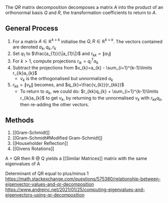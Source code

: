 The $QR$ matrix decomposition decomposes a matrix $A$ into the product of an orthonormal basis $Q$ and $R$, the transformation coefficients to return to $A$.
## General Process
1. For a matrix $A \in \mathbb{R}^{k \times k}$ initialise the $Q,R \in \mathbb{R}^{k \times k}$. The vectors contained are denoted $a_{k},q_{k},r_{k}$
2. Set $q_{1}$ to $\frac{a_{1}}{\|a_{1}\|}$ and $r_{kk}=\|a_{1}\|$
3. For $k>1$, compute projections $r_{ik} = q_{i}^{T}a_k$
4. Subtract the projections from $v_{k}=a_{k} - \sum_{i=1}^{k-1}\limits r_{ik}a_{k}$
	* $v_{k}$ is the orthogonalised but unnormalized $a_{k}$
5. $r_{kk} = \|v_{k}\|$ becomes, and $q_{k}=\frac{v_{k}}{r_{kk}}$
	* To return to $a_k$, we could do: $r_{kk}q_{k} + \sum_{i=1}^{k-1}\limits r_{ik}a_{k}$ to get $v_{k}$, by returning to the unnormalised $v_{k}$ with $r_{kk}q_{k}$, then re-adding the other vectors.
## Methods
1. [[Gram-Schmidt]]
2. [[Gram-Schmidt#Modified Gram-Schmidt]]
3. [[Householder Reflection]]
4. [[Givens Rotations]]

A = QR then R @ Q yields a [[Similar Matrices]] matrix with the same eigenvalues of A

Determinant of QR equal to plus/minus 1 <https://math.stackexchange.com/questions/575380/relationship-between-eigenvector-values-and-qr-decomposition>
<https://www.andreinc.net/2021/01/25/computing-eigenvalues-and-eigenvectors-using-qr-decomposition>
